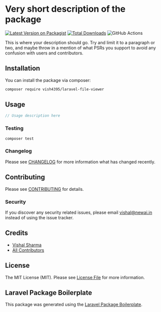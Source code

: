 # Very short description of the package

[![Latest Version on Packagist](https://img.shields.io/packagist/v/vish4395/laravel-file-viewer.svg?style=flat-square)](https://packagist.org/packages/vish4395/laravel-file-viewer)
[![Total Downloads](https://img.shields.io/packagist/dt/vish4395/laravel-file-viewer.svg?style=flat-square)](https://packagist.org/packages/vish4395/laravel-file-viewer)
![GitHub Actions](https://github.com/vish4395/laravel-file-viewer/actions/workflows/main.yml/badge.svg)

This is where your description should go. Try and limit it to a paragraph or two, and maybe throw in a mention of what PSRs you support to avoid any confusion with users and contributors.

## Installation

You can install the package via composer:

```bash
composer require vish4395/laravel-file-viewer
```

## Usage

```php
// Usage description here
```

### Testing

```bash
composer test
```

### Changelog

Please see [CHANGELOG](CHANGELOG.md) for more information what has changed recently.

## Contributing

Please see [CONTRIBUTING](CONTRIBUTING.md) for details.

### Security

If you discover any security related issues, please email vishal@newai.in instead of using the issue tracker.

## Credits

-   [Vishal Sharma](https://github.com/vish4395)
-   [All Contributors](../../contributors)

## License

The MIT License (MIT). Please see [License File](LICENSE.md) for more information.

## Laravel Package Boilerplate

This package was generated using the [Laravel Package Boilerplate](https://laravelpackageboilerplate.com).
